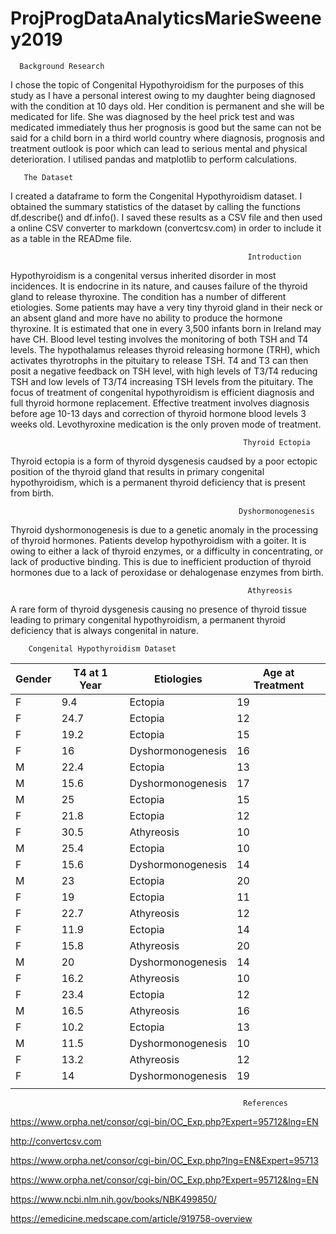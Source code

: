 # ProjProgDataAnalyticsMarieSweeney2019

      Background Research
                        
  I chose the topic of Congenital Hypothyroidism for the purposes of this study as I have a personal interest owing to my daughter being diagnosed with the condition at 10 days old. Her condition is permanent and she will be medicated for life. She was diagnosed by the heel prick test and was medicated immediately thus her prognosis is good but the same can not be said for a child born in a third world country where diagnosis, prognosis and treatment outlook is poor which can lead to serious mental and physical deterioration. I utilised pandas and matplotlib to perform calculations.  
  
       The Dataset
   
  
  I created a dataframe to form the Congenital Hypothyroidism dataset. I obtained the summary statistics of the dataset by calling the functions df.describe() and df.info(). I saved these results as a CSV file and then used a online CSV converter to markdown (convertcsv.com) in order to include it as a table in the READme file. 
  
                                                         Introduction
  
  Hypothyroidism is a congenital versus inherited disorder in most incidences.  It is endocrine in its nature, and causes failure of the thyroid gland to release thyroxine.  The condition has a number of different etiologies. Some patients may have a very tiny thyroid gland in their neck or an absent gland and more have no ability to produce the hormone thyroxine. It is estimated that one in every 3,500 infants born in Ireland may have CH. Blood level testing involves the monitoring of both TSH and T4 levels. The hypothalamus releases thyroid releasing hormone (TRH), which activates thyrotrophs in the pituitary to release TSH. T4 and T3 can then posit a negative feedback on TSH level, with high levels of T3/T4 reducing TSH and low levels of T3/T4 increasing TSH levels from the  pituitary. The focus of treatment of congenital hypothyroidism is efficient diagnosis and full thyroid hormone replacement. Effective treatment involves diagnosis before age 10-13 days and correction of thyroid hormone blood levels 3 weeks old. Levothyroxine medication is the only proven mode of treatment. 

                                                        Thyroid Ectopia
  
  Thyroid ectopia is a form of thyroid dysgenesis caudsed by a poor ectopic position of the thyroid gland that results in primary congenital hypothyroidism, which is a permanent thyroid deficiency that is present from birth.
  
  
                                                       Dyshormonogenesis
                                                       
  Thyroid dyshormonogenesis is due to a genetic anomaly in the processing of thyroid hormones. Patients develop hypothyroidism with a goiter. It is owing to either a lack of thyroid enzymes, or a difficulty in concentrating, or lack of productive binding. This is due to inefficient production of thyroid hormones due to a lack of peroxidase or dehalogenase enzymes from birth.
  
  
  
                                                         Athyreosis 


  A rare form of thyroid dysgenesis causing no presence of thyroid tissue leading to primary congenital hypothyroidism, a permanent thyroid deficiency that is always congenital in nature. 

        Congenital Hypothyroidism Dataset
  

|Gender|T4 at 1 Year|Etiologies       |Age at Treatment|
|------|------------|-----------------|----------------|
|F     |9.4         |Ectopia          |19              |
|F     |24.7        |Ectopia          |12              |
|F     |19.2        |Ectopia          |15              |
|F     |16          |Dyshormonogenesis|16              |
|M     |22.4        |Ectopia          |13              |
|M     |15.6        |Dyshormonogenesis|17              |
|M     |25          |Ectopia          |15              |
|F     |21.8        |Ectopia          |12              |
|F     |30.5        |Athyreosis       |10              |
|M     |25.4        |Ectopia          |10              |
|F     |15.6        |Dyshormonogenesis|14              |
|M     |23          |Ectopia          |20              |
|F     |19          |Ectopia          |11              |
|F     |22.7        |Athyreosis       |12              |
|F     |11.9        |Ectopia          |14              |
|F     |15.8        |Athyreosis       |20              |
|M     |20          |Dyshormonogenesis|14              |
|F     |16.2        |Athyreosis       |10              |
|F     |23.4        |Ectopia          |12              |
|M     |16.5        |Athyreosis       |16              |
|F     |10.2        |Ectopia          |13              |
|M     |11.5        |Dyshormonogenesis|10              |
|F     |13.2        |Athyreosis       |12              |
|F     |14          |Dyshormonogenesis|19              |
|      |            |                 |                |

                                                        References

https://www.orpha.net/consor/cgi-bin/OC_Exp.php?Expert=95712&lng=EN

http://convertcsv.com

https://www.orpha.net/consor/cgi-bin/OC_Exp.php?lng=EN&Expert=95713

https://www.orpha.net/consor/cgi-bin/OC_Exp.php?Expert=95712&lng=EN

https://www.ncbi.nlm.nih.gov/books/NBK499850/

https://emedicine.medscape.com/article/919758-overview


